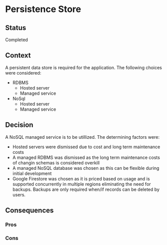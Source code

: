# Persistence Store

## Status
Completed

## Context
A persistent data store is required for the application. The following choices were considered:

* RDBMS
    * Hosted server
    * Managed service
* NoSql
    * Hosted server
    * Managed service

## Decision
A NoSQL managed service is to be utillized. The determining factors were:
* Hosted servers were dismissed due to cost and long term maintenance costs
* A managed RDBMS was dismissed as the long term maintenance costs of changin schemas is considered overkill
* A managed NoSQL database was chosen as this can be flexible during initial development
* Google Firestore was chosen as it is priced based on usage and is supported concurrently in multiple regions eliminating the need for backups. Backups are only required when/if records can be deleted by users.

## Consequences

### Pros

### Cons
